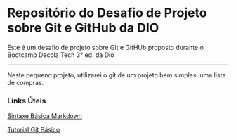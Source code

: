 # Repositório do Desafio de Projeto sobre Git e GitHub da DIO
Este é um desafio de projeto sobre Git e GitHUb proposto durante o Bootcamp Decola Tech 3° ed. da Dio
<hr>
Neste pequeno projeto, utilizarei o git de um projeto bem simples: uma lista de compras.






### Links Úteis
[Sintaxe Básica Markdown](https://www.markdownguide.org/basic-syntax/)

[Tutorial Git Básico](https://www.hostinger.com.br/tutoriais/tutorial-do-git-basics-introducao?ppc_campaign=google_performance_max&gclid=CjwKCAjw7IeUBhBbEiwADhiEMTMKreE-wMXqGS4le2snLbL9NDdtTGEQwOzjXaRw3O9kAFqkEzq_HBoCjZ0QAvD_BwE)
